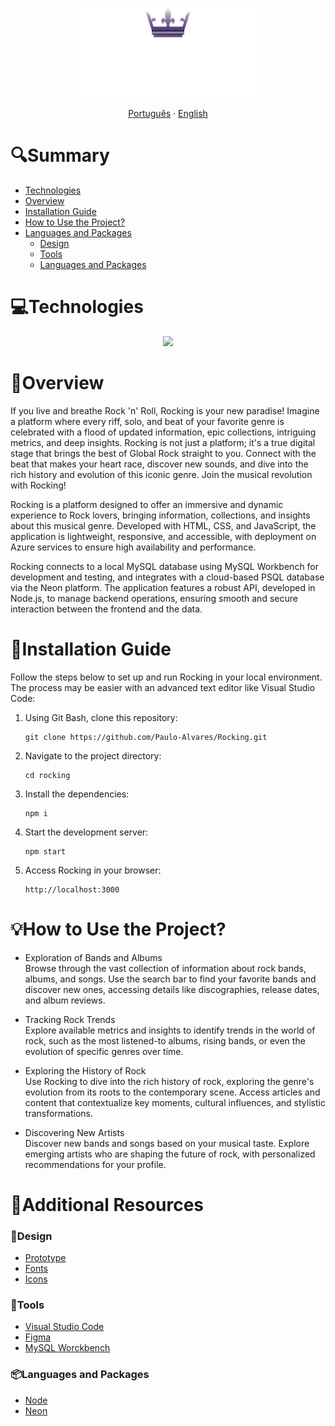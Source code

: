 <p align="center">
  <img width="300px" src="../public/assets/exp/logotipo.png" align="center" alt="Rocking Logo" />
</p>

<p align="center">
  <a href="../README.md">Português</a> · <a href="#">English</a>
</p>

# 🔍Summary <!-- omit in toc -->
- [Technologies](#technologies)
- [Overview](#overview)
- [Installation Guide](#installation-guide)
- [How to Use the Project?](#how-to-use-the-project)
- [Languages and Packages](#languages-and-packages)
  - [Design](#design)
  - [Tools](#tools)
  - [Languages and Packages](#languages-and-packages)

# 💻Technologies
  <div align="center">
    <img src="https://skillicons.dev/icons?i=html,css,js,nodejs,mysql,postgres,azure">
  </div>

# 📝Overview
  If you live and breathe Rock 'n' Roll, Rocking is your new paradise! Imagine a platform where every riff, solo, and beat of your favorite genre is celebrated with a flood of updated information, epic collections, intriguing metrics, and deep insights. Rocking is not just a platform; it's a true digital stage that brings the best of Global Rock straight to you. Connect with the beat that makes your heart race, discover new sounds, and dive into the rich history and evolution of this iconic genre. Join the musical revolution with Rocking!

  Rocking is a platform designed to offer an immersive and dynamic experience to Rock lovers, bringing information, collections, and insights about this musical genre. Developed with HTML, CSS, and JavaScript, the application is lightweight, responsive, and accessible, with deployment on Azure services to ensure high availability and performance.

  Rocking connects to a local MySQL database using MySQL Workbench for development and testing, and integrates with a cloud-based PSQL database via the Neon platform. The application features a robust API, developed in Node.js, to manage backend operations, ensuring smooth and secure interaction between the frontend and the data.

# 📖Installation Guide
  Follow the steps below to set up and run Rocking in your local environment. The process may be easier with an advanced text editor like Visual Studio Code:

1. Using Git Bash, clone this repository:
   ```
   git clone https://github.com/Paulo-Alvares/Rocking.git
   ```
   
2. Navigate to the project directory:
   ```
   cd rocking
   ```

3. Install the dependencies:
   ``` 
   npm i
   ```

4. Start the development server:
   ``` 
   npm start
   ```

5. Access Rocking in your browser:
   ```
   http://localhost:3000
   ```
   
# 💡How to Use the Project?
* Exploration of Bands and Albums <br>
  Browse through the vast collection of information about rock bands, albums, and songs. Use the search bar to find your favorite bands and discover new ones, accessing details like discographies, release dates, and album reviews.

* Tracking Rock Trends <br>
  Explore available metrics and insights to identify trends in the world of rock, such as the most listened-to albums, rising bands, or even the evolution of specific genres over time.

* Exploring the History of Rock <br>
  Use Rocking to dive into the rich history of rock, exploring the genre's evolution from its roots to the contemporary scene. Access articles and content that contextualize key moments, cultural influences, and stylistic transformations.

* Discovering New Artists <br>
  Discover new bands and songs based on your musical taste. Explore emerging artists who are shaping the future of rock, with personalized recommendations for your profile.

# 🔗Additional Resources
### 🎨Design
  - <a href="https://www.figma.com/design/nK8Mw4SzvXJs4CiVYrQdn3/Rocking?node-id=0-1&t=XlhtY4Zh0NDoWsuX-1">Prototype</a>
  - <a href="https://fonts.google.com/share?selection.family=Montserrat:ital,wght@0,100..900;1,100..900|New+Rocker">Fonts</a>
  - <a href="https://fontawesome.com/">Icons</a>

### 🔧Tools
  - <a href="https://code.visualstudio.com/download">Visual Studio Code</a>
  - <a href="https://www.figma.com/">Figma</a>
  - <a href="https://dev.mysql.com/downloads/workbench/">MySQL Worckbench</a>

### 📦Languages and Packages
  - <a href="https://nodejs.org/en/download/package-manager">Node</a>
  - <a href="https://neon.tech/">Neon</a>
